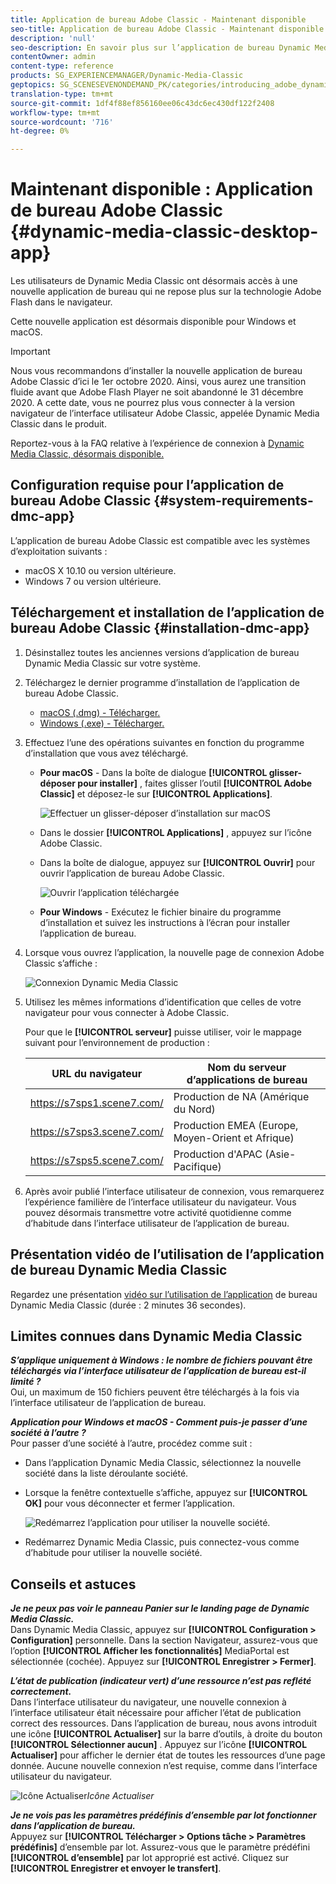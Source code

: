 ```yaml
---
title: Application de bureau Adobe Classic - Maintenant disponible
seo-title: Application de bureau Adobe Classic - Maintenant disponible
description: 'null'
seo-description: En savoir plus sur l’application de bureau Dynamic Media Classic.
contentOwner: admin
content-type: reference
products: SG_EXPERIENCEMANAGER/Dynamic-Media-Classic
geptopics: SG_SCENESEVENONDEMAND_PK/categories/introducing_adobe_dynamic_media_classic
translation-type: tm+mt
source-git-commit: 1df4f88ef856160ee06c43dc6ec430df122f2408
workflow-type: tm+mt
source-wordcount: '716'
ht-degree: 0%

---
```



# Maintenant disponible : Application de bureau Adobe Classic {#dynamic-media-classic-desktop-app}

Les utilisateurs de Dynamic Media Classic ont désormais accès à une nouvelle application de bureau qui ne repose plus sur la technologie Adobe Flash dans le navigateur.

Cette nouvelle application est désormais disponible pour Windows et macOS.

>[!IMPORTANT]
>
>Nous vous recommandons d’installer la nouvelle application de bureau Adobe Classic d’ici le 1er octobre 2020. Ainsi, vous aurez une transition fluide avant que Adobe Flash Player ne soit abandonné le 31 décembre 2020. A cette date, vous ne pourrez plus vous connecter à la version navigateur de l’interface utilisateur Adobe Classic, appelée Dynamic Media Classic dans le produit.

Reportez-vous à la FAQ relative à l’expérience de connexion à [Dynamic Media Classic, désormais disponible.](/help/new-ui-2020.md)

## Configuration requise pour l’application de bureau Adobe Classic {#system-requirements-dmc-app}

L’application de bureau Adobe Classic est compatible avec les systèmes d’exploitation suivants :
* macOS X 10.10 ou version ultérieure.
* Windows 7 ou version ultérieure.

## Téléchargement et installation de l’application de bureau Adobe Classic {#installation-dmc-app}

1. Désinstallez toutes les anciennes versions d’application de bureau Dynamic Media Classic sur votre système.

1. Téléchargez le dernier programme d’installation de l’application de bureau Adobe Classic.

   * [macOS (.dmg) - Télécharger.](http://download.macromedia.com/dynamic-media-classic/20.20.1/adobe-dynamic-media-classic-20.20.1.dmg)
   * [Windows (.exe) - Télécharger.](http://download.macromedia.com/dynamic-media-classic/20.20.1/adobe-dynamic-media-classic-20.20.1.exe)

1. Effectuez l’une des opérations suivantes en fonction du programme d’installation que vous avez téléchargé.

   * **Pour macOS** - Dans la boîte de dialogue **[!UICONTROL glisser-déposer pour installer]** , faites glisser l’outil **[!UICONTROL Adobe Classic]** et déposez-le sur **[!UICONTROL Applications]**.

      ![Effectuer un glisser-déposer d’installation sur macOS](/help/assets/dragondrop-install1.png)

   * Dans le dossier **[!UICONTROL Applications]** , appuyez sur l’icône Adobe Classic.
   * Dans la boîte de dialogue, appuyez sur **[!UICONTROL Ouvrir]** pour ouvrir l’application de bureau Adobe Classic.

      ![Ouvrir l’application téléchargée](/help/assets/open-dmclassicapp1.png)

   * **Pour Windows** - Exécutez le fichier binaire du programme d’installation et suivez les instructions à l’écran pour installer l’application de bureau.

1. Lorsque vous ouvrez l’application, la nouvelle page de connexion Adobe Classic s’affiche :

   ![Connexion Dynamic Media Classic](/help/assets/dmclassic-login1.png)

1. Utilisez les mêmes informations d’identification que celles de votre navigateur pour vous connecter à Adobe Classic.

   Pour que le **[!UICONTROL serveur]** puisse utiliser, voir le mappage suivant pour l’environnement de production :

   | URL du navigateur | Nom du serveur d’applications de bureau |
   |---|---|
   | https://s7sps1.scene7.com/ | Production de NA (Amérique du Nord) |
   | https://s7sps3.scene7.com/ | Production EMEA (Europe, Moyen-Orient et Afrique) |
   | https://s7sps5.scene7.com/ | Production d&#39;APAC (Asie-Pacifique) |

1. Après avoir publié l’interface utilisateur de connexion, vous remarquerez l’expérience familière de l’interface utilisateur du navigateur. Vous pouvez désormais transmettre votre activité quotidienne comme d’habitude dans l’interface utilisateur de l’application de bureau.

## Présentation vidéo de l’utilisation de l’application de bureau Dynamic Media Classic

Regardez une présentation [vidéo sur l’utilisation de l’application](https://docs.adobe.com/content/help/en/experience-manager-learn/assets/dynamic-media/dynamic-media-classic-desktop-application.html) de bureau Dynamic Media Classic (durée : 2 minutes 36 secondes).

## Limites connues dans Dynamic Media Classic

**_S’applique uniquement à Windows : le nombre de fichiers pouvant être téléchargés via l’interface utilisateur de l’application de bureau est-il limité ?_**<br> Oui, un maximum de 150 fichiers peuvent être téléchargés à la fois via l’interface utilisateur de l’application de bureau.

**_Application pour Windows et macOS - Comment puis-je passer d’une société à l’autre ?_**<br> Pour passer d’une société à l’autre, procédez comme suit :
* Dans l’application Dynamic Media Classic, sélectionnez la nouvelle société dans la liste déroulante société.
* Lorsque la fenêtre contextuelle s’affiche, appuyez sur **[!UICONTROL OK]** pour vous déconnecter et fermer l’application.

   ![Redémarrez l’application pour utiliser la nouvelle société.](/help/assets/dmclassic-new-company1.png)
* Redémarrez Dynamic Media Classic, puis connectez-vous comme d’habitude pour utiliser la nouvelle société.

## Conseils et astuces

**_Je ne peux pas voir le panneau Panier sur le landing page de Dynamic Media Classic._**<br> Dans Dynamic Media Classic, appuyez sur **[!UICONTROL Configuration > Configuration]** personnelle. Dans la section Navigateur, assurez-vous que l’option **[!UICONTROL Afficher les fonctionnalités]** MediaPortal est sélectionnée (cochée). Appuyez sur **[!UICONTROL Enregistrer > Fermer]**.

**_L’état de publication (indicateur vert) d’une ressource n’est pas reflété correctement._**<br> Dans l’interface utilisateur du navigateur, une nouvelle connexion à l’interface utilisateur était nécessaire pour afficher l’état de publication correct des ressources. Dans l’application de bureau, nous avons introduit une icône **[!UICONTROL Actualiser]** sur la barre d’outils, à droite du bouton **[!UICONTROL Sélectionner aucun]** . Appuyez sur l’icône **[!UICONTROL Actualiser]** pour afficher le dernier état de toutes les ressources d’une page donnée. Aucune nouvelle connexion n’est requise, comme dans l’interface utilisateur du navigateur.

![Icône Actualiser](/help/assets/refresh-icon1.png)*Icône Actualiser*

**_Je ne vois pas les paramètres prédéfinis d’ensemble par lot fonctionner dans l’application de bureau._**<br> Appuyez sur **[!UICONTROL Télécharger > Options tâche > Paramètres prédéfinis]** d’ensemble par lot. Assurez-vous que le paramètre prédéfini **[!UICONTROL d’ensemble]** par lot approprié est activé. Cliquez sur **[!UICONTROL Enregistrer et envoyer le transfert]**.

